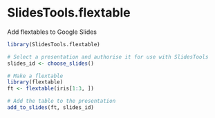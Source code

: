 # SlidesTools.flextable

Add flextables to Google Slides

```r
library(SlidesTools.flextable)

# Select a presentation and authorise it for use with SlidesTools
slides_id <- choose_slides()

# Make a flextable
library(flextable)
ft <- flextable(iris[1:3, ])

# Add the table to the presentation
add_to_slides(ft, slides_id)
```
